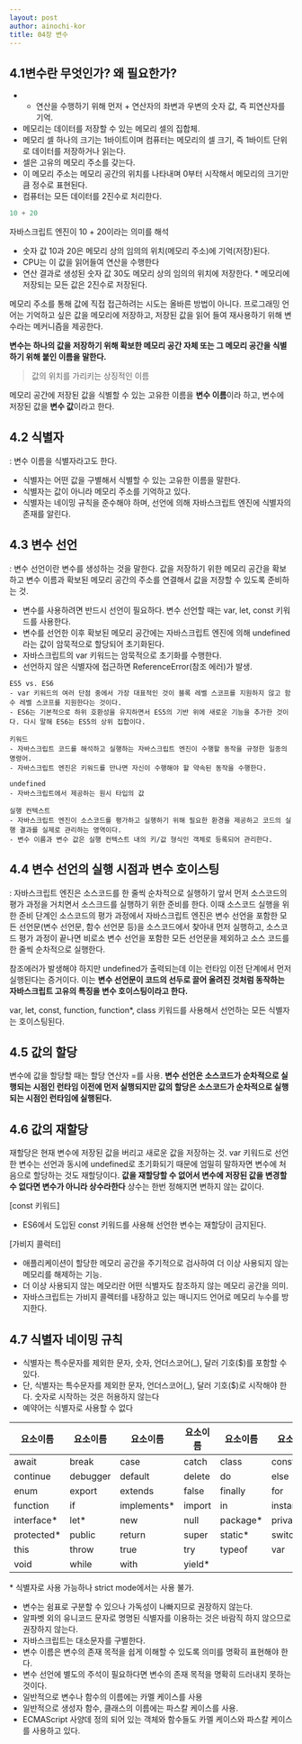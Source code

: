 ```yaml
---
layout: post
author: ainochi-kor
title: 04장 변수
---
```



## 4.1변수란 무엇인가? 왜 필요한가?
- + 연산을 수행하기 위해 먼저 + 연산자의 좌변과 우변의 숫자 값, 즉 피연산자를 기억.
- 메모리는 데이터를 저장할 수 있는 메모리 셀의 집합체.
- 메모리 셀 하나의 크기는 1바이트이며 컴퓨터는 메모리의 셀 크기, 즉 1바이트 단위로 데이터를 저장하거나 읽는다.
- 셀은 고유의 메모리 주소를 갖는다. 
- 이 메모리 주소는 메모리 공간의 위치를 나타내며 0부터 시작해서 메모리의 크기만큼 정수로 표현된다.
- 컴퓨터는 모든 데이터를 2진수로 처리한다. 

```js
10 + 20
```

자바스크립트 엔진이 10 + 20이라는 의미를 해석
- 숫자 값 10과 20은 메모리 상의 임의의 위치(메모리 주소)에 기억(저장)된다.
- CPU는 이 값을 읽어들여 연산을 수행한다
- 연산 결과로 생성된 숫자 값 30도 메모리 상의 임의의 위치에 저장한다.
\* 메모리에 저장되는 모든 값은 2진수로 저장된다.

메모리 주소를 통해 값에 직접 접근하려는 시도는 올바른 방법이 아니다.
프로그래밍 언어는 기억하고 싶은 값을 메모리에 저장하고, 저장된 값을 읽어 들여 재사용하기 위해 변수라는 메커니즘을 제공한다.

**변수는 하나의 값을 저장하기 위해 확보한 메모리 공간 자체 또는 그 메모리 공간을 식별하기 위해 붙인 이름을 말한다.**
> 값의 위치를 가리키는 상징적인 이름

메모리 공간에 저장된 값을 식별할 수 있는 고유한 이름을 **변수 이름**이라 하고, 변수에 저장된 값을 **변수 값**이라고 한다.

## 4.2 식별자
: 변수 이름을 식별자라고도 한다. 
- 식별자는 어떤 값을 구별해서 식별할 수 있는 고유한 이름을 말한다.
- 식별자는 값이 아니라 메모리 주소를 기억하고 있다.
- 식별자는 네이밍 규칙을 준수해야 하며, 선언에 의해 자바스크립트 엔진에 식별자의 존재를 알린다.

## 4.3 변수 선언
: 변수 선언이란 변수를 생성하는 것을 말한다.
값을 저장하기 위한 메모리 공간을 확보하고 변수 이름과 확보된 메모리 공간의 주소를 연결해서 값을 저장할 수 있도록 준비하는 것.
- 변수를 사용하려면 반드시 선언이 필요하다. 변수 선언할 때는 var, let, const 키워드를 사용한다.
- 변수를 선언한 이후 확보된 메모리 공간에는 자바스크립트 엔진에 의해 undefined라는 값이 암묵적으로 할당되어 초기화된다.
- 자바스크립트의 var 키워드는 암묵적으로 초기화를 수행한다.
- 선언하지 않은 식별자에 접근하면 ReferenceError(참조 에러)가 발생.

```
ES5 vs. ES6
- var 키워드의 여러 단점 중에서 가장 대표적인 것이 블록 레벨 스코프를 지원하지 않고 함수 레벨 스코프를 지원한다는 것이다.
- ES6는 기본적으로 하위 호환성을 유지하면서 ES5의 기반 위에 새로운 기능을 추가한 것이다. 다시 말해 ES6는 ES5의 상위 집합이다.

키워드
- 자바스크립트 코드를 해석하고 실행하는 자바스크립트 엔진이 수행할 동작을 규정한 일종의 명령어.
- 자바스크립트 엔진은 키워드를 만나면 자신이 수행해야 할 약속된 동작을 수행한다.

undefined
- 자바스크립트에서 제공하는 원시 타입의 값

실행 컨텍스트
- 자바스크립트 엔진이 소스코드를 평가하고 실행하기 위해 필요한 환경을 제공하고 코드의 실행 결과를 실제로 관리하는 영역이다.
- 변수 이름과 변수 값은 실행 컨텍스트 내의 키/값 형식인 객체로 등록되어 관리한다.
```

## 4.4 변수 선언의 실행 시점과 변수 호이스팅
: 자바스크립트 엔진은 소스코드를 한 줄씩 순차적으로 실행하기 앞서 먼저 소스코드의 평가 과정을 거치면서 소스크드를 실행하기 위한 준비를 한다. 이때 소스코드 실행을 위한 준비 단계인 소스코드의 평가 과정에서 자바스크립트 엔진은 변수 선언을 포함한 모든 선언문(변수 선언문, 함수 선언문 등)을 소스코드에서 찾아내 먼저 실행하고, 소스코드 평가 과정이 끝나면 비로소 변수 선언을 포함한 모든 선언문을 제외하고 소스 코드를 한 줄씩 순차적으로 실행한다.

참조에러가 발생해야 하지만 undefined가 출력되는데 이는 런타임 이전 단계에서 먼저 실행된다는 증거이다. 이는 **변수 선언문이 코드의 선두로 끌어 올려진 것처럼 동작하는 자바스크립트 고유의 특징을 변수 호이스팅이라고 한다.**

var, let, const, function, function*, class 키워드를 사용해서 선언하는 모든 식별자는 호이스팅된다.

## 4.5 값의 할당
변수에 값을 할당할 때는 할당 연산자 =를 사용.
**변수 선언은 소스코드가 순차적으로 실행되는 시점인 런타임 이전에 먼저 실행되지만 값의 할당은 소스코드가 순차적으로 실행되는 시점인 런타임에 실행된다.**

## 4.6 값의 재할당
재할당은 현재 변수에 저장된 값을 버리고 새로운 값을 저장하는 것.
var 키워드로 선언한 변수는 선언과 동시에 undefined로 초기화되기 때문에 엄밀히 말하자면 변수에 처음으로 할당하는 것도 재할당이다.
**값을 재할당할 수 없어서 변수에 저장된 값을 변경할 수 없다면 변수가 아니라 상수라한다**
상수는 한번 정해지면 변하지 않는 값이다.


[const 키워드]
- ES6에서 도입된 const 키워드를 사용해 선언한 변수는 재할당이 금지된다.

[가비지 콜럭터]
- 애플리케이션이 할당한 메모리 공간을 주기적으로 검사하여 더 이상 사용되지 않는 메모리를 해제하는 기능.
- 더 이상 사용되지 않는 메모리란 어떤 식별자도 참조하지 않는 메모리 공간을 의미.
- 자바스크립트는 가비지 콜렉터를 내장하고 있는 매니지드 언어로 메모리 누수를 방지한다.

## 4.7 식별자 네이밍 규칙
- 식별자는 특수문자를 제외한 문자, 숫자, 언더스코어(_), 달러 기호($)를 포함할 수 있다.
- 단, 식별자는 특수문자를 제외한 문자, 언더스코어(_), 달러 기호($)로 시작해야 한다. 숫자로 시작하는 것은 허용하지 않는다
- 예약어는 식별자로 사용할 수 없다

요소이름|요소이름|요소이름|요소이름|요소이름|요소이름|
----------|----------|----------|----------|----------|----------|
await|break|case|catch|class|const|
continue|debugger|default|delete|do|else|
enum|export|extends|false|finally|for|
function|if|implements*|import|in|instanceof|
interface*|let*|new|null|package*|private*|
protected*|public|return|super|static*|switch|
this|throw|true|try|typeof|var|
void|while|with|yield*|||
\* 식별자로 사용 가능하나 strict mode에서는 사용 불가.

- 변수는 쉼표로 구분할 수 있으나 가독성이 나빠지므로 권장하지 않는다.
- 알파벳 외의 유니코드 문자로 명명된 식별자를 이용하는 것은 바람직 하지 않으므로 권장하지 않는다.
- 자바스크립트는 대소문자를 구별한다.
- 변수 이름은 변수의 존재 목적을 쉽게 이해할 수 있도록 의미를 명확히 표현해야 한다.
- 변수 선언에 별도의 주석이 필요하다면 변수의 존재 목적을 명확히 드러내지 못하는 것이다.
- 일반적으로 변수나 함수의 이름에는 카멜 케이스를 사용
- 일반적으로 생성자 함수, 클래스의 이름에는 파스칼 케이스를 사용.
- ECMAScript 사양데 정의 되어 있는 객체와 함수들도 카멜 케이스와 파스칼 케이스를 사용하고 있다.